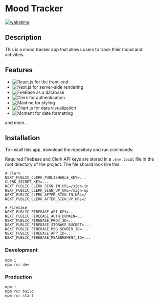 # Mood Tracker

[![wakatime](https://wakatime.com/badge/user/17993a3c-e23b-43ce-a9c6-84b6248d1411/project/4721a16a-d0de-43f4-a904-7e529178b4ed.svg)](https://wakatime.com/badge/user/17993a3c-e23b-43ce-a9c6-84b6248d1411/project/4721a16a-d0de-43f4-a904-7e529178b4ed) 

## Description

This is a mood tracker app that allows users to track their mood and activities.


## Features

* ![React.js](https://img.shields.io/badge/18.2.0-ReactJS-blue) for the front-end
* ![Next.js](https://img.shields.io/badge/13.2.3-NextJS-yellow) for server-side rendering
* ![FireBase](https://img.shields.io/badge/13.2.3-NextJS-red) as a database
* ![Clerk](https://img.shields.io/badge/^4.21.12-Clerk-purple) for authentication
* ![Mantine](https://img.shields.io/badge/6.0.0-Mantine-blue) for styling
* ![Chart.js](https://img.shields.io/badge/3.5.1-ChartJS-green) for data visualization
* ![Moment](https://img.shields.io/badge/^2.29.4-Moment-orange) for date formatting

and more...

## Installation

To install this app, download the repository and run commands:

Required Firebase and Clerk API keys are stored in a `.env.local` file in the root directory of the project. The file should look like this:

```
# Clerk
NEXT_PUBLIC_CLERK_PUBLISHABLE_KEY=...
CLERK_SECRET_KEY=...
NEXT_PUBLIC_CLERK_SIGN_IN_URL=/sign-in
NEXT_PUBLIC_CLERK_SIGN_UP_URL=/sign-up
NEXT_PUBLIC_CLERK_AFTER_SIGN_IN_URL=/
NEXT_PUBLIC_CLERK_AFTER_SIGN_UP_URL=/

# Firebase
NEXT_PUBLIC_FIREBASE_API_KEY=...
NEXT_PUBLIC_FIREBASE_AUTH_DOMAIN=...
NEXT_PUBLIC_FIREBASE_PROJ_ID=...
NEXT_PUBLIC_FIREBASE_STORAGE_BUCKET=...
NEXT_PUBLIC_FIREBASE_MSG_SENDER_ID=...
NEXT_PUBLIC_FIREBASE_APP_ID=...
NEXT_PUBLIC_FIREBASE_MEASUREMENT_ID=...
```

### Development

```
npm i
npm run dev
```

### Production

```
npm i
npm run build
npm run start
```